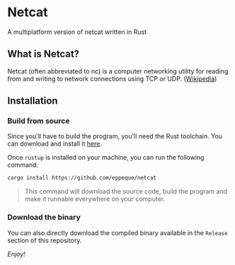 # Netcat

A multiplatform version of netcat written in Rust

## What is Netcat?

Netcat (often abbreviated to nc) is a computer networking utility for reading from and writing to network connections using TCP or UDP. ([Wikipedia](https://en.wikipedia.org/wiki/Netcat))

## Installation

### Build from source

Since you'll have to build the program, you'll need the Rust toolchain. You can download and install it [here](https://rust-lang.org/tools/install).

Once `rustup` is installed on your machine, you can run the following command:

```bash
cargo install https://github.com/eppeque/netcat
```

> This command will download the source code, build the program and make it runnable everywhere on your computer.

### Download the binary

You can also directly download the compiled binary available in the `Release` section of this repository.

*Enjoy!*

